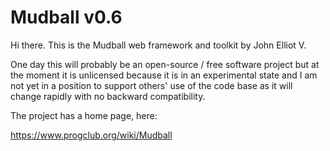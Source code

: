 # Mudball v0.6

Hi there. This is the Mudball web framework and toolkit by John Elliot V.

One day this will probably be an open-source / free software project but at the moment it is
unlicensed because it is in an experimental state and I am not yet in a position to support
others' use of the code base as it will change rapidly with no backward compatibility.

The project has a home page, here:

 https://www.progclub.org/wiki/Mudball
